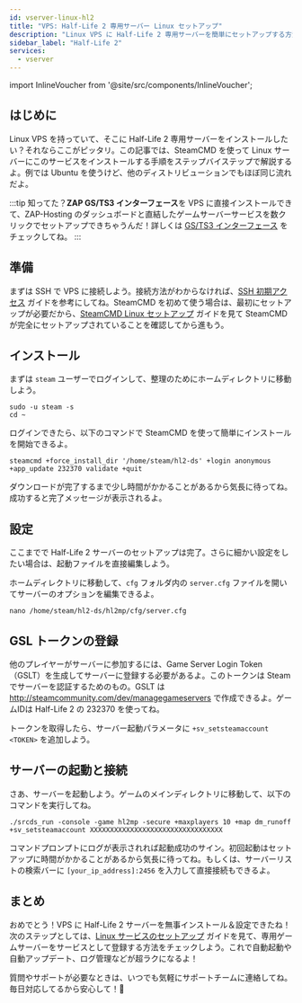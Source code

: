 ```yaml
---
id: vserver-linux-hl2
title: "VPS: Half-Life 2 専用サーバー Linux セットアップ"
description: "Linux VPS に Half-Life 2 専用サーバーを簡単にセットアップする方法をチェック → 今すぐ詳しく見る"
sidebar_label: "Half-Life 2"
services:
  - vserver
---
```


import InlineVoucher from '@site/src/components/InlineVoucher';

## はじめに
Linux VPS を持っていて、そこに Half-Life 2 専用サーバーをインストールしたい？それならここがピッタリ。この記事では、SteamCMD を使って Linux サーバーにこのサービスをインストールする手順をステップバイステップで解説するよ。例では Ubuntu を使うけど、他のディストリビューションでもほぼ同じ流れだよ。

:::tip
知ってた？**ZAP GS/TS3 インターフェース**を VPS に直接インストールできて、ZAP-Hosting のダッシュボードと直結したゲームサーバーサービスを数クリックでセットアップできちゃうんだ！詳しくは [GS/TS3 インターフェース](vserver-linux-gs-interface.md) をチェックしてね。
:::

<InlineVoucher />

## 準備

まずは SSH で VPS に接続しよう。接続方法がわからなければ、[SSH 初期アクセス](vserver-linux-ssh.md) ガイドを参考にしてね。SteamCMD を初めて使う場合は、最初にセットアップが必要だから、[SteamCMD Linux セットアップ](vserver-linux-steamcmd.md) ガイドを見て SteamCMD が完全にセットアップされていることを確認してから進もう。

## インストール

まずは `steam` ユーザーでログインして、整理のためにホームディレクトリに移動しよう。
```
sudo -u steam -s
cd ~
```

ログインできたら、以下のコマンドで SteamCMD を使って簡単にインストールを開始できるよ。
```
steamcmd +force_install_dir '/home/steam/hl2-ds' +login anonymous +app_update 232370 validate +quit
```

ダウンロードが完了するまで少し時間がかかることがあるから気長に待ってね。成功すると完了メッセージが表示されるよ。

## 設定

ここまでで Half-Life 2 サーバーのセットアップは完了。さらに細かい設定をしたい場合は、起動ファイルを直接編集しよう。

ホームディレクトリに移動して、`cfg` フォルダ内の `server.cfg` ファイルを開いてサーバーのオプションを編集できるよ。
```
nano /home/steam/hl2-ds/hl2mp/cfg/server.cfg
```

## GSL トークンの登録

他のプレイヤーがサーバーに参加するには、Game Server Login Token（GSLT）を生成してサーバーに登録する必要があるよ。このトークンは Steam でサーバーを認証するためのもの。GSLT は http://steamcommunity.com/dev/managegameservers で作成できるよ。ゲームIDは Half-Life 2 の 232370 を使ってね。

トークンを取得したら、サーバー起動パラメータに `+sv_setsteamaccount <TOKEN>` を追加しよう。

## サーバーの起動と接続

さあ、サーバーを起動しよう。ゲームのメインディレクトリに移動して、以下のコマンドを実行してね。
```
./srcds_run -console -game hl2mp -secure +maxplayers 10 +map dm_runoff +sv_setsteamaccount XXXXXXXXXXXXXXXXXXXXXXXXXXXXXXXXX
```

コマンドプロンプトにログが表示されれば起動成功のサイン。初回起動はセットアップに時間がかかることがあるから気長に待ってね。もしくは、サーバーリストの検索バーに `[your_ip_address]:2456` を入力して直接接続もできるよ。

## まとめ

おめでとう！VPS に Half-Life 2 サーバーを無事インストール＆設定できたね！次のステップとしては、[Linux サービスのセットアップ](vserver-linux-create-gameservice.md) ガイドを見て、専用ゲームサーバーをサービスとして登録する方法をチェックしよう。これで自動起動や自動アップデート、ログ管理などが超ラクになるよ！

質問やサポートが必要なときは、いつでも気軽にサポートチームに連絡してね。毎日対応してるから安心して！🙂

<InlineVoucher />